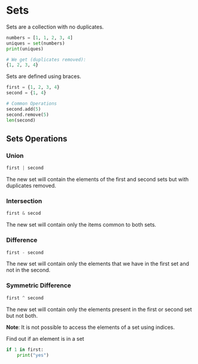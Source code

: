# Sets
Sets are a collection with no duplicates.

```python
numbers = [1, 1, 2, 3, 4]
uniques = set(numbers)
print(uniques)

# We get (duplicates removed):
{1, 2, 3, 4}
```

Sets are defined using braces.

```python
first = {1, 2, 3, 4}
second = {1, 4}

# Common Operations
second.add(5)
second.remove(5)
len(second)
```

## Sets Operations
### Union
```python
first | second
```

The new set will contain the elements of the first and second sets but with duplicates removed.

### Intersection
```python
first & secod
```

The new set will contain only the items common to both sets.

### Difference
```python
first - second
```

The new set will contain only the elements that we have in the first set and not in the second.

### Symmetric Difference
```python
first ^ second
```

The new set will contain only the elements present in the first or second set but not both.

**Note**: It is not possible to access the elements of a set using indices.

Find out if an element is in a set
```python
if 1 in first:
    print("yes")
```
